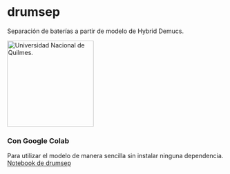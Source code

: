 # drumsep
Separación de baterías a partir de modelo de Hybrid Demucs. <br />

<p align="left">
<img src="https://euda.unq.edu.ar/wp-content/uploads/2021/05/logos-UNQ-265x65-1.png" alt="Universidad Nacional de Quilmes."
width="200px"></p>

### Con Google Colab
Para utilizar el modelo de manera sencilla sin instalar ninguna dependencia. <br />
[Notebook de drumsep](https://colab.research.google.com/drive/14uxUczAYP9EUZLZmA_uWv5I_mDU7iqJS?usp=sharing)

